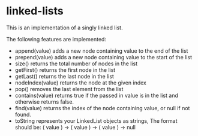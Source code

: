 # linked-lists

This is an implementation of a singly linked list.

The following features are implemented:

- append(value) adds a new node containing value to the end of the list
- prepend(value) adds a new node containing value to the start of the list
- size() returns the total number of nodes in the list
- getFirst() returns the first node in the list
- getLast() returns the last node in the list
- nodeIndex(value) returns the node at the given index
- pop() removes the last element from the list
- contains(value) returns true if the passed in value is in the list and otherwise returns false.
- find(value) returns the index of the node containing value, or null if not found.
- toString represents your LinkedList objects as strings, The format should be: ( value ) -> ( value ) -> ( value ) -> null